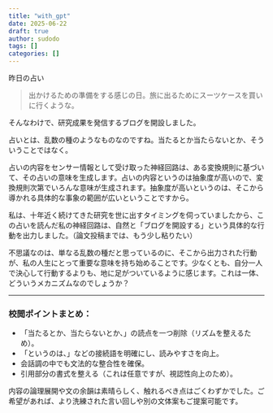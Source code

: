 ```yaml
---
title: "with_gpt"
date: 2025-06-22
draft: true
author: sudodo
tags: []
categories: []
---
```


昨日の占い

> 出かけるための準備をする感じの日。旅に出るためにスーツケースを買いに行くような。

そんなわけで、研究成果を発信するブログを開設しました。

占いとは、乱数の種のようなものなのですね。当たるとか当たらないとか、そういうことではなく。

占いの内容をセンサー情報として受け取った神経回路は、ある変換規則に基づいて、その占いの意味を生成します。占いの内容というのは抽象度が高いので、変換規則次第でいろんな意味が生成されます。抽象度が高いというのは、そこから導かれる具体的な事象の範囲が広いということですから。

私は、十年近く続けてきた研究を世に出すタイミングを伺っていましたから、この占いを読んだ私の神経回路は、自然と「ブログを開設する」という具体的な行動を出力しました。（論文投稿までは、もう少し粘りたい）

不思議なのは、単なる乱数の種だと思っているのに、そこから出力された行動が、私の人生にとって重要な意味を持ち始めることです。少なくとも、自分一人で決心して行動するよりも、地に足がついているように感じます。これは一体、どういうメカニズムなのでしょうか？

---

### 校閲ポイントまとめ：

* 「当たるとか、当たらないとか、」の読点を一つ削除（リズムを整えるため）。
* 「というのは、」などの接続語を明確にし、読みやすさを向上。
* 会話調の中でも文法的な整合性を確保。
* 引用部分の書式を整える（これは任意ですが、視認性向上のため）。

内容の論理展開や文の余韻は素晴らしく、触れるべき点はごくわずかでした。ご希望があれば、より洗練された言い回しや別の文体案もご提案可能です。
